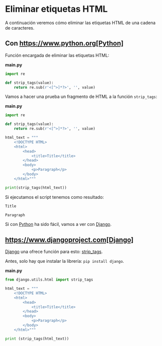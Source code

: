 # Eliminar etiquetas HTML

A continuación veremos cómo eliminar las etiquetas HTML de una cadena de caracteres.

## Con https://www.python.org[Python]

Función encargada de eliminar las etiquetas HTML:

**main.py**

```python
import re

def strip_tags(value):
    return re.sub(r'<[^>]*?>', '', value)
```

Vamos a hacer una prueba un fragmento de HTML a la función `strip_tags`:

**main.py**

```python
import re

def strip_tags(value):
    return re.sub(r'<[^>]*?>', '', value)

html_text = """
    <!DOCTYPE HTML>
    <html>
        <head>
            <title>Title</title>
        </head>
        <body>
            <p>Paragraph</p>
        </body>
    </html>"""

print(strip_tags(html_text))
```

Si ejecutamos el script tenemos como resultado:

```bash
Title

Paragraph
```

Si con [Python](https://www.python.org) ha sido fácil, vamos a ver con [Django](https://www.djangoproject.com).

## https://www.djangoproject.com[Django]

[Django](https://www.djangoproject.com) una ofrece función para esto: [strip_tags](https://docs.djangoproject.com/en/3.0/ref/utils/#django.utils.html.strip_tags).

Antes, solo hay que instalar la librería: `pip install django`.

**main.py**

```python
from django.utils.html import strip_tags

html_text = """
    <!DOCTYPE HTML>
    <html>
        <head>
            <title>Title</title>
        </head>
        <body>
            <p>Paragraph</p>
        </body>
    </html>"""

print (strip_tags(html_text))
```
